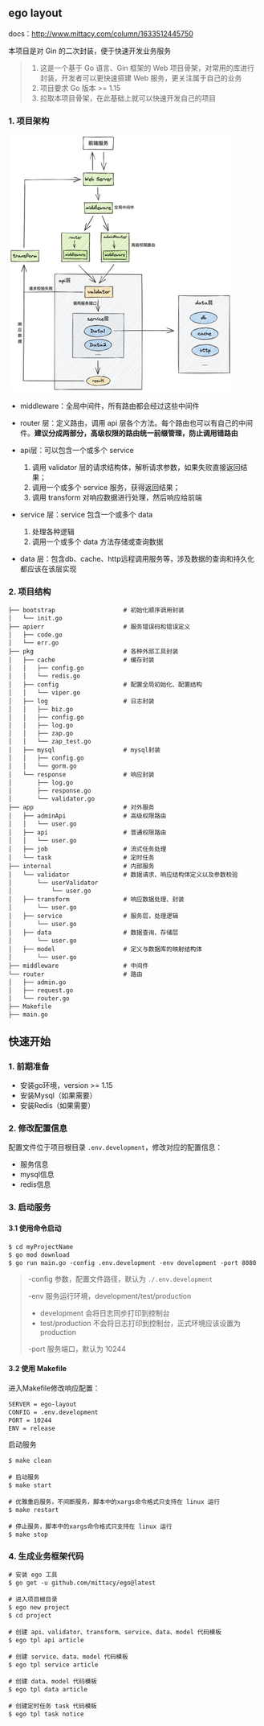 ## ego layout

docs：http://www.mittacy.com/column/1633512445750

本项目是对 Gin 的二次封装，便于快速开发业务服务

> 1. 这是一个基于 Go 语言、Gin 框架的 Web 项目骨架，对常用的库进行封装，开发者可以更快速搭建 Web 服务，更关注属于自己的业务
> 2. 项目要求 Go 版本 >= 1.15
> 3. 拉取本项目骨架，在此基础上就可以快速开发自己的项目

### 1. 项目架构

<img src="README.assets/framework.png" alt="image-20210626172449172" style="zoom:50%;margin:0" />

- middleware：全局中间件，所有路由都会经过这些中间件
- router 层：定义路由，调用 api 层各个方法。每个路由也可以有自己的中间件。**建议分成两部分，高级权限的路由统一前缀管理，防止调用错路由**
- api层：可以包含一个或多个 service

    1. 调用 validator 层的请求结构体，解析请求参数，如果失败直接返回结果；
    2. 调用一个或多个 service 服务，获得返回结果；
    3. 调用 transform 对响应数据进行处理，然后响应给前端
- service 层：service 包含一个或多个 data
    1. 处理各种逻辑
    2. 调用一个或多个 data 方法存储或查询数据
- data 层：包含db、cache、http远程调用服务等，涉及数据的查询和持久化都应该在该层实现


### 2. 项目结构

```shell
├── bootstrap					# 初始化顺序调用封装
│   └── init.go
├── apierr						# 服务错误码和错误定义
│   ├── code.go
│   └── err.go
├── pkg							# 各种外部工具封装
│   ├── cache					# 缓存封装
│   │   ├── config.go
│   │   └── redis.go
│   ├── config					# 配置全局初始化、配置结构
│   │   └── viper.go
│   ├── log						# 日志封装
│   │   ├── biz.go
│   │   ├── config.go
│   │   ├── log.go
│   │   ├── zap.go
│   │   └── zap_test.go
│   ├── mysql					# mysql封装
│   │   ├── config.go
│   │   └── gorm.go
│   └── response				# 响应封装
│       ├── log.go
│       ├── response.go
│       └── validator.go
├── app							# 对外服务
│   ├── adminApi				# 高级权限路由
│   │   └── user.go
│   ├── api						# 普通权限路由
│   │   └── user.go
│   ├── job						# 流式任务处理
│   └── task					# 定时任务
├── internal					# 内部服务
│   └── validator				# 数据请求、响应结构体定义以及参数校验
│       └── userValidator
│           └── user.go
│   ├── transform				# 响应数据处理、封装
│       └── user.go
│   ├── service					# 服务层，处理逻辑
│       └── user.go
│   ├── data					# 数据查询、存储层
│       └── user.go
│   ├── model					# 定义与数据库的映射结构体
│       └── user.go
├── middleware              	# 中间件
└── router						# 路由
│   ├── admin.go
│   ├── request.go
│   └── router.go
├── Makefile
├── main.go
```

## 快速开始

### 1. 前期准备

+ 安装go环境，version >= 1.15
+ 安装Mysql（如果需要）
+ 安装Redis（如果需要）

### 2. 修改配置信息

配置文件位于项目根目录 `.env.development`，修改对应的配置信息：

+ 服务信息
+ mysql信息
+ redis信息

### 3. 启动服务

#### 3.1 使用命令启动

```shell
$ cd myProjectName
$ go mod download
$ go run main.go -config .env.development -env development -port 8080
```

> -config 参数，配置文件路径，默认为 `./.env.development`
>
> -env 服务运行环境，development/test/production
>
> + development 会将日志同步打印到控制台
> + test/production 不会将日志打印到控制台，正式环境应该设置为 production
>
> -port 服务端口，默认为 10244

#### 3.2 使用 Makefile

进入Makefile修改响应配置：

```shell
SERVER = ego-layout
CONFIG = .env.development
PORT = 10244
ENV = release
```

启动服务

```shell
$ make clean

# 启动服务
$ make start

# 优雅重启服务，不间断服务，脚本中的xargs命令格式只支持在 linux 运行
$ make restart

# 停止服务，脚本中的xargs命令格式只支持在 linux 运行
$ make stop
```

### 4. 生成业务框架代码

```shell
# 安装 ego 工具
$ go get -u github.com/mittacy/ego@latest

# 进入项目根目录
$ ego new project
$ cd project

# 创建 api、validator、transform、service、data、model 代码模板
$ ego tpl api article

# 创建 service、data、model 代码模板
$ ego tpl service article

# 创建 data、model 代码模板
$ ego tpl data article

# 创建定时任务 task 代码模板
$ ego tpl task notice
```

